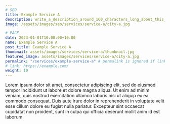 ```yaml
---
# SEO
title: Example Service A
description: write_a_description_around_160_characters_long_about_this_SERVICE
image: /assets/images/seo/services/service-a/city-a.jpg

# PAGE
date: 2023-01-01T10:00:00+10:00
name: Example Service A
post_title: Example Service A
thumbnail: assets/images/services/service-a/thumbnail.jpg
featured_image: assets/images/services/service-a/city-a.jpg
permalink: "/services/example-service-a" # permalink is ignored if link is enabled
# link: https://example.com/
weight: 10
---
```


Lorem ipsum dolor sit amet, consectetur adipiscing elit, sed do eiusmod tempor incididunt ut labore et dolore magna aliqua. Ut enim ad minim veniam, quis nostrud exercitation ullamco laboris nisi ut aliquip ex ea commodo consequat. Duis aute irure dolor in reprehenderit in voluptate velit esse cillum dolore eu fugiat nulla pariatur. Excepteur sint occaecat cupidatat non proident, sunt in culpa qui officia deserunt mollit anim id est laborum.